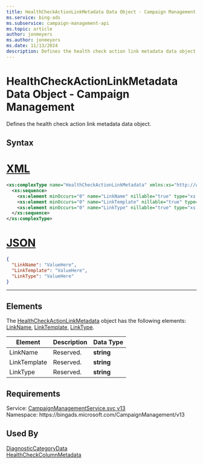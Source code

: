 ```yaml
---
title: HealthCheckActionLinkMetadata Data Object - Campaign Management
ms.service: bing-ads
ms.subservice: campaign-management-api
ms.topic: article
author: jonmeyers
ms.author: jonmeyers
ms.date: 11/13/2024
description: Defines the health check action link metadata data object.
---
```

# HealthCheckActionLinkMetadata Data Object - Campaign Management
Defines the health check action link metadata data object.

## Syntax

# [XML](#tab/xml)

```xml
<xs:complexType name="HealthCheckActionLinkMetadata" xmlns:xs="http://www.w3.org/2001/XMLSchema">
  <xs:sequence>
    <xs:element minOccurs="0" name="LinkName" nillable="true" type="xs:string" />
    <xs:element minOccurs="0" name="LinkTemplate" nillable="true" type="xs:string" />
    <xs:element minOccurs="0" name="LinkType" nillable="true" type="xs:string" />
  </xs:sequence>
</xs:complexType>
```

# [JSON](#tab/json)

```json
{
  "LinkName": "ValueHere",
  "LinkTemplate": "ValueHere",
  "LinkType": "ValueHere"
}
```

-----

## <a name="elements"></a>Elements

The [HealthCheckActionLinkMetadata](healthcheckactionlinkmetadata.md) object has the following elements: [LinkName](#linkname), [LinkTemplate](#linktemplate), [LinkType](#linktype).

|Element|Description|Data Type|
|-----------|---------------|-------------|
|<a name="linkname"></a>LinkName|Reserved.|**string**|
|<a name="linktemplate"></a>LinkTemplate|Reserved.|**string**|
|<a name="linktype"></a>LinkType|Reserved.|**string**|

## Requirements
Service: [CampaignManagementService.svc v13](https://campaign.api.bingads.microsoft.com/Api/Advertiser/CampaignManagement/v13/CampaignManagementService.svc)  
Namespace: https\://bingads.microsoft.com/CampaignManagement/v13  

## Used By
[DiagnosticCategoryData](diagnosticcategorydata.md)  
[HealthCheckColumnMetadata](healthcheckcolumnmetadata.md)  
